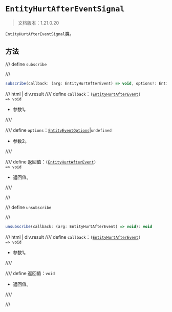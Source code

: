 # `EntityHurtAfterEventSignal`

> 文档版本：1.21.0.20

`EntityHurtAfterEventSignal`类。

## 方法

/// define
`subscribe`


///

```js
subscribe(callback: (arg: EntityHurtAfterEvent) => void, options?: EntityEventOptions): (arg: EntityHurtAfterEvent) => void
```

/// html | div.result
//// define
`callback`：<code>(<a href="../entityhurtafterevent/">EntityHurtAfterEvent</a>) =&gt; void</code>

- 参数1。


////

//// define
`options`：[`EntityEventOptions`](./entityeventoptions.md)|`undefined`

- 参数2。


////

//// define
返回值：<code>(<a href="../entityhurtafterevent/">EntityHurtAfterEvent</a>) =&gt; void</code>

- 返回值。


////

///


/// define
`unsubscribe`


///

```js
unsubscribe(callback: (arg: EntityHurtAfterEvent) => void): void
```

/// html | div.result
//// define
`callback`：<code>(<a href="../entityhurtafterevent/">EntityHurtAfterEvent</a>) =&gt; void</code>

- 参数1。


////

//// define
返回值：`void`

- 返回值。


////

///

